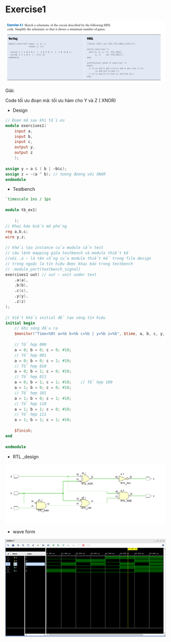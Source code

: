 # Exercise1

![Exercise Prompt](EXERCISE1.png)

Giải: 

Code tối ưu đoạn mã: tối ưu hàm cho Y và Z ( XNOR)

- Design

```verilog
// Đoạn mã sau khi tối ưu
module exercises1(
    input a,
    input b,
    input c,
    output y,
    output z
    );

assign y = a & ( b | ~b&c); 
assign z = ~(a ^ b); // tương đương với XNOR
endmodule

```

- Testbench

```verilog
`timescale 1ns / 1ps

module tb_ex1(

    );
// Khai báo biến mô phỏng
reg a,b,c;
wire y,z; 

// khởi tạo instance của module cần test
// câu lệnh mapping giữa testbench và module thiết kế
//với .a ~ là tên cổng của module thiết kế trong file design
// trong ngoặc là tín hiệu được khai báo trong testbench 
// .module_port(testbench_signal)
exercises1 uut( // uut ~ unit under test
    .a(a),
    .b(b), 
    .c(c),
    .y(y),
    .z(z)
);

// Viết khối initial để tạo sóng tín hiệu
initial begin
    // Ghi sóng đầu ra
    $monitor("Time=%0t a=%b b=%b c=%b | y=%b z=%b", $time, a, b, c, y, z);

    // Tổ hợp 000
    a = 0; b = 0; c = 0; #10;
    // Tổ hợp 001
    a = 0; b = 0; c = 1; #10;
    // Tổ hợp 010
    a = 0; b = 1; c = 0; #10;
    // Tổ hợp 011
    a = 0; b = 1; c = 1; #10;    // Tổ hợp 100
    a = 1; b = 0; c = 0; #10;
    // Tổ hợp 101
    a = 1; b = 0; c = 1; #10;
    // Tổ hợp 110
    a = 1; b = 1; c = 0; #10;
    // Tổ hợp 111
    a = 1; b = 1; c = 1; #10;

    $finish;
end

endmodule

```

- RTL _design

![RTL_desisgn.png](RTL_design.png)

- wave form

![WAVEFORM.png](WAVEFORM.png)